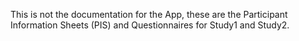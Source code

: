This is not the documentation for the App, these are the Participant Information Sheets (PIS) and Questionnaires for Study1 and Study2.